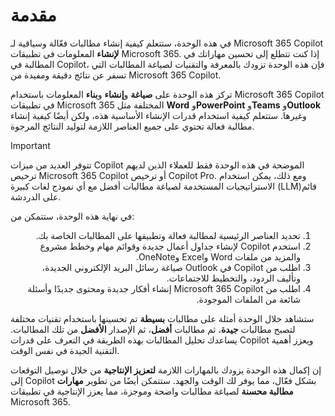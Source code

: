 # مقدمة

في هذه الوحدة، ستتعلم كيفية إنشاء مطالبات فعّالة وسياقية لـ Microsoft 365 Copilot <b>لإنشاء</b> المعلومات في تطبيقات Microsoft 365. إذا كنت تتطلع إلى تحسين مهاراتك في المطالبة في Copilot، فإن هذه الوحدة تزودك بالمعرفة والتقنيات لصياغة المطالبات التي تسفر عن نتائج دقيقة ومفيدة من Microsoft 365 Copilot.

تركز هذه الوحدة على <b>صياغة</b> و<b>إنشاء</b> و<b>بناء</b> المعلومات باستخدام Microsoft 365 Copilot في تطبيقات Microsoft 365 المختلفة مثل <b>Word</b> و<b>PowerPoint</b> و<b>Teams</b> و<b>Outlook</b> وغيرها. ستتعلم كيفية استخدام قدرات الإنشاء الأساسية هذه، ولكن أيضًا كيفية إنشاء مطالبة فعالة تحتوي على جميع العناصر اللازمة لتوليد النتائج المرجوة.

> [!IMPORTANT]
> تتوفر العديد من ميزات Copilot الموضحة في هذه الوحدة فقط للعملاء الذين لديهم ترخيص Microsoft 365 Copilot أو ترخيص Copilot Pro. ومع ذلك، يمكن استخدام الاستراتيجيات المستخدمة لصياغة مطالبات أفضل مع أي نموذج لغات كبيرة (LLM)قائم على الدردشة.

في نهاية هذه الوحدة، ستتمكن من:

<ol dir='rtl'>
    <li>تحديد العناصر الرئيسية لمطالبة فعالة وتطبيقها على المطالبات الخاصة بك.</li>
    <li>استخدم Copilot لإنشاء جداول أعمال جديدة وقوائم مهام وخطط مشروع والمزيد من ملفات Word وExcel وOneNote.</li>
    <li>اطلب من Copilot في Outlook صياغة رسائل البريد الإلكتروني الجديدة، وتأليف الردود، والتخطيط للاجتماعات.</li>
    <li>اطلب من Microsoft 365 Copilot إنشاء أفكار جديدة ومحتوى جديدًا وأسئلة شائعة من الملفات الموجودة.</li>

</ol>

ستشاهد خلال الوحدة أمثلة على مطالبات <b>بسيطة</b> تم تحسينها باستخدام تقنيات مختلفة لتصبح مطالبات <b>جيدة</b>، ثم مطالبات <b>أفضل</b>، ثم الإصدار <b>الأفضل</b> من تلك المطالبات. يساعدك تحليل المطالبات بهذه الطريقة في التعرف على قدرات Copilot ويعزز أهمية التقنية الجيدة في نفس الوقت.

إن إكمال هذه الوحدة يزودك بالمهارات اللازمة <b>لتعزيز الإنتاجية</b> من خلال توصيل التوقعات إلى Copilot بشكل فعّال، مما يوفر لك الوقت والجهد. ستتمكن أيضًا من تطوير <b>مهارات مطالبة محسنة</b> لصياغة مطالبات واضحة وموجزة، مما يعزز الإنتاجية في تطبيقات Microsoft 365.
